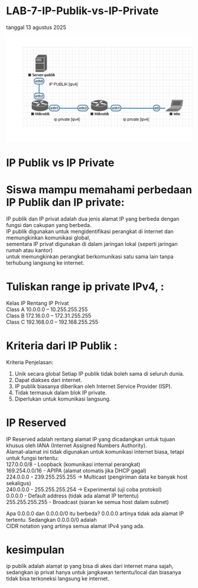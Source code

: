 # LAB-7-IP-Publik-vs-IP-Private
tanggal 13 agustus 2025

![i](ip.PNG)

# IP Publik vs IP Private
# Siswa mampu memahami perbedaan IP Publik dan IP private:
  IP publik dan IP privat adalah dua jenis alamat IP yang berbeda dengan fungsi dan cakupan yang berbeda.  
  IP publik digunakan untuk mengidentifikasi perangkat di internet dan memungkinkan komunikasi global,  
  sementara IP privat digunakan di dalam jaringan lokal (seperti jaringan rumah atau kantor)  
  untuk memungkinkan perangkat berkomunikasi satu sama lain tanpa terhubung langsung ke internet. 

# Tuliskan range ip private IPv4, :
  Kelas IP	Rentang IP Privat  
  Class A	10.0.0.0 – 10.255.255.255  
  Class B	172.16.0.0 – 172.31.255.255  
  Class C	192.168.0.0 – 192.168.255.255

# Kriteria dari IP Publik :
  Kriteria	Penjelasan:
  1. Unik secara global	Setiap IP publik tidak boleh sama di seluruh dunia.
  2. Dapat diakses dari internet.	
  3. IP publik biasanya diberikan oleh Internet Service Provider (ISP).
  4. Tidak termasuk dalam blok IP private.
  5. Diperlukan untuk komunikasi langsung.

# IP Reserved
  IP Reserved adalah rentang alamat IP yang dicadangkan untuk tujuan khusus oleh IANA (Internet Assigned Numbers Authority).  
  Alamat-alamat ini tidak digunakan untuk komunikasi internet biasa, tetapi untuk fungsi tertentu:   
  127.0.0.0/8 - Loopback (komunikasi internal perangkat)  
  169.254.0.0/16 - APIPA (alamat otomatis jika DHCP gagal)  
  224.0.0.0 - 239.255.255.255 → Multicast (pengiriman data ke banyak host sekaligus)  
  240.0.0.0 - 255.255.255.254 → Experimental (uji coba protokol)  
  0.0.0.0 - Default address (tidak ada alamat IP tertentu)  
  255.255.255.255 - Broadcast (siaran ke semua host dalam subnet)  

  Apa 0.0.0.0 dan 0.0.0.0/0 itu berbeda?
  0.0.0.0 artinya tidak ada alamat IP tertentu. Sedangkan 0.0.0.0/0 adalah   
  CIDR notation yang artinya semua alamat IPv4 yang ada.  

# kesimpulan 
ip publik adalah alamat ip yang bisa di akes dari internet mana sajah,  
sedangkan ip privat hanya untuk jangkawan tertentu/local dan biasanya  
tidak bisa terkoneksi langsung ke internet. 
 


